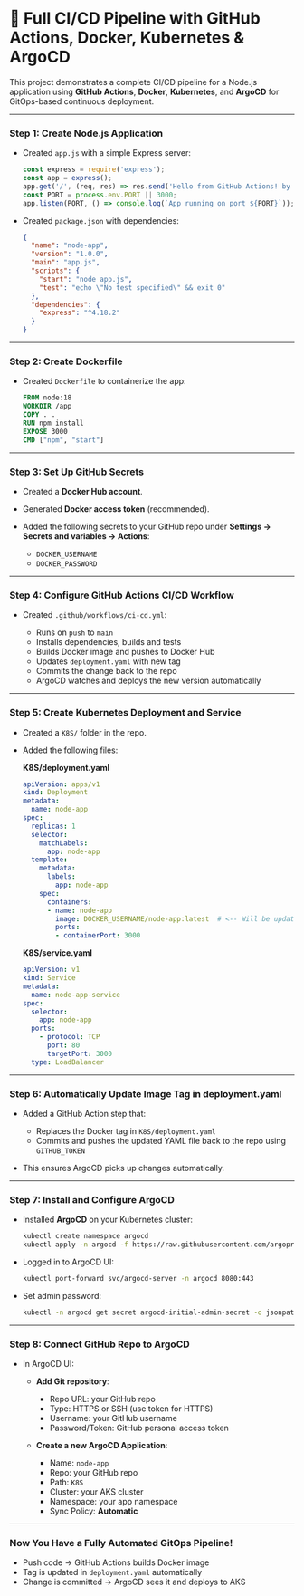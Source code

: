 # 🚀 Full CI/CD Pipeline with GitHub Actions, Docker, Kubernetes & ArgoCD

This project demonstrates a complete CI/CD pipeline for a Node.js application using **GitHub Actions**, **Docker**, **Kubernetes**, and **ArgoCD** for GitOps-based continuous deployment.

---

### **Step 1: Create Node.js Application**

* Created `app.js` with a simple Express server:

  ```js
  const express = require('express');
  const app = express();
  app.get('/', (req, res) => res.send('Hello from GitHub Actions! by mobile'));
  const PORT = process.env.PORT || 3000;
  app.listen(PORT, () => console.log(`App running on port ${PORT}`));
  ```
* Created `package.json` with dependencies:

  ```json
  {
    "name": "node-app",
    "version": "1.0.0",
    "main": "app.js",
    "scripts": {
      "start": "node app.js",
      "test": "echo \"No test specified\" && exit 0"
    },
    "dependencies": {
      "express": "^4.18.2"
    }
  }
  ```

---

### **Step 2: Create Dockerfile**

* Created `Dockerfile` to containerize the app:

  ```dockerfile
  FROM node:18
  WORKDIR /app
  COPY . .
  RUN npm install
  EXPOSE 3000
  CMD ["npm", "start"]
  ```

---

### **Step 3: Set Up GitHub Secrets**

* Created a **Docker Hub account**.
* Generated **Docker access token** (recommended).
* Added the following secrets to your GitHub repo under **Settings → Secrets and variables → Actions**:

  * `DOCKER_USERNAME`
  * `DOCKER_PASSWORD`

---

### **Step 4: Configure GitHub Actions CI/CD Workflow**

* Created `.github/workflows/ci-cd.yml`:

  * Runs on `push` to `main`
  * Installs dependencies, builds and tests
  * Builds Docker image and pushes to Docker Hub
  * Updates `deployment.yaml` with new tag
  * Commits the change back to the repo
  * ArgoCD watches and deploys the new version automatically

---

### **Step 5: Create Kubernetes Deployment and Service**

* Created a `K8S/` folder in the repo.
* Added the following files:

  **K8S/deployment.yaml**

  ```yaml
  apiVersion: apps/v1
  kind: Deployment
  metadata:
    name: node-app
  spec:
    replicas: 1
    selector:
      matchLabels:
        app: node-app
    template:
      metadata:
        labels:
          app: node-app
      spec:
        containers:
        - name: node-app
          image: DOCKER_USERNAME/node-app:latest  # <-- Will be updated by GitHub Action
          ports:
          - containerPort: 3000
  ```

  **K8S/service.yaml**

  ```yaml
  apiVersion: v1
  kind: Service
  metadata:
    name: node-app-service
  spec:
    selector:
      app: node-app
    ports:
      - protocol: TCP
        port: 80
        targetPort: 3000
    type: LoadBalancer
  ```

---

### **Step 6: Automatically Update Image Tag in deployment.yaml**

* Added a GitHub Action step that:

  * Replaces the Docker tag in `K8S/deployment.yaml`
  * Commits and pushes the updated YAML file back to the repo using `GITHUB_TOKEN`
* This ensures ArgoCD picks up changes automatically.

---

### **Step 7: Install and Configure ArgoCD**

* Installed **ArgoCD** on your Kubernetes cluster:

  ```bash
  kubectl create namespace argocd
  kubectl apply -n argocd -f https://raw.githubusercontent.com/argoproj/argo-cd/stable/manifests/install.yaml
  ```

* Logged in to ArgoCD UI:

  ```bash
  kubectl port-forward svc/argocd-server -n argocd 8080:443
  ```

* Set admin password:

  ```bash
  kubectl -n argocd get secret argocd-initial-admin-secret -o jsonpath="{.data.password}" | base64 -d && echo
  ```

---

### **Step 8: Connect GitHub Repo to ArgoCD**

* In ArgoCD UI:

  * **Add Git repository**:

    * Repo URL: your GitHub repo
    * Type: HTTPS or SSH (use token for HTTPS)
    * Username: your GitHub username
    * Password/Token: GitHub personal access token
  * **Create a new ArgoCD Application**:

    * Name: `node-app`
    * Repo: your GitHub repo
    * Path: `K8S`
    * Cluster: your AKS cluster
    * Namespace: your app namespace
    * Sync Policy: **Automatic**

---

### **Now You Have a Fully Automated GitOps Pipeline!**

* Push code → GitHub Actions builds Docker image
* Tag is updated in `deployment.yaml` automatically
* Change is committed → ArgoCD sees it and deploys to AKS
